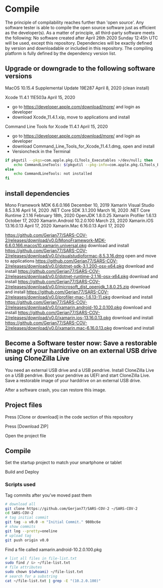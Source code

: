 # Compile

The principle of compilability reaches further than 'open source'. Any software tester is able to compile the open source software just as efficient as the developer(s).
As a matter of principle, all third-party software meets the following:
No software created after April 26th 2020 Sunday 12:45h UTC will be used, except this repository.
Dependencies will be exactly defined by version and downloadable or included in this repository.
The compiling platform is fully defined by the dependency version list.

## Upgrade or downgrade to the following software versions

MacOS 10.15.4 Supplemental Update 19E287 April 8, 2020 (clean install)

Xcode 11.4.1 11E503a April 15, 2020
  - go to https://developer.apple.com/download/more/ and login as developer
  - download Xcode_11.4.1.xip, move to applications and install

Command Line Tools for Xcode 11.4.1 April 15, 2020

- go to https://developer.apple.com/download/more/ and login as developer
- download Command_Line_Tools_for_Xcode_11.4.1.dmg, open and install
- Versioncheck in the Terminal
```zsh
if pkgutil --pkgs=com.apple.pkg.CLTools_Executables >/dev/null; then
    echo CommandLineTools: $(pkgutil --pkg-info=com.apple.pkg.CLTools_Executables | awk '/version:/ {print $2}')
else
    echo CommandLineTools: not installed
fi
```

## install dependencies

Mono Framework MDK 6.6.0.166 December 10, 2019
Xamarin Visual Studio 8.5.3.16 April 14, 2020
.NET Core SDK 3.1.200 March 16, 2020
.NET Core Runtime 2.1.16 February 18th, 2020 
OpenJDK 1.8.0.25
Xamarin Profiler 1.6.13 October 17, 2020
Xamarin.Android 10.2.0.100 March 23, 2020
Xamarin.iOS 13.16.0.13 April 17, 2020
Xamarin.Mac 6.16.0.13 April 17, 2020

https://github.com/Gerjan77/SARS-COV-2/releases/download/v0.0/MonoFramework-MDK-6.6.0.166.macos10.xamarin.universal.pkg download and install
https://github.com/Gerjan77/SARS-COV-2/releases/download/v0.0/visualstudioformac-8.5.3.16.dmg
open and move to applications
https://github.com/Gerjan77/SARS-COV-2/releases/download/v0.0/dotnet-sdk-3.1.200-osx-x64.pkg
download and install
https://github.com/Gerjan77/SARS-COV-2/releases/download/v0.0/dotnet-runtime-2.1.16-osx-x64.pkg
download and install
https://github.com/Gerjan77/SARS-COV-2/releases/download/v0.0/microsoft_dist_openjdk_1.8.0.25.zip
download and install
https://github.com/Gerjan77/SARS-COV-2/releases/download/v0.0/profiler-mac-1.6.13-11.pkg
download and install
https://github.com/Gerjan77/SARS-COV-2/releases/download/v0.0/xamarin.android-10.2.0.100.pkg
download and install
https://github.com/Gerjan77/SARS-COV-2/releases/download/v0.0/xamarin.ios-13.16.0.13.pkg
download and install
https://github.com/Gerjan77/SARS-COV-2/releases/download/v0.0/xamarin.mac-6.16.0.13.pkg
download and install

## Become a Software tester now: Save a restorable image of your harddrive on an external USB drive using CloneZilla Live

You need an external USB drive and a USB pendrive. Install CloneZilla Live on a USB pendrive. Boot your pendrive as UEFI and start CloneZilla Live. Save a restorable image of your harddrive on an external USB drive. 

After a software crash, you can restore this image.

## Project files

Press [Clone or download] in the code section of this repository

Press [Download ZIP]

Open the project file

## Compile

Set the startup project to match your smartphone or tablet

Build and Deploy




### Scripts used


Tag commits after you’ve moved past them

```zsh
# download all
git clone https://github.com/Gerjan77/SARS-COV-2 ~/SARS-COV-2
cd SARS-COV-2
# tag initial commit
git tag -a v0.0 -m "Initial Commit." 980bc6e
# show commits
git log --pretty=oneline
# upload tag
git push origin v0.0
```

Find a file called xamarin.android-10.2.0.100.pkg

```zsh
# list all files in file-list.txt
sudo find / &> ~/file-list.txt
# file attributes
sudo chown $(whoami) ~/file-list.txt
# search for a substring
cat ~/file-list.txt | grep -E "(10.2.0.100)"
```
